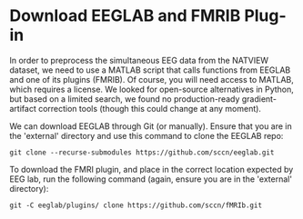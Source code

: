 # Download EEGLAB and FMRIB Plug-in
In order to preprocess the simultaneous EEG data from the NATVIEW dataset, we need to use a MATLAB script that calls functions from EEGLAB and one of its plugins (FMRIB). Of course, you will need access to MATLAB, which requires a license. We looked for open-source alternatives in Python, but based on a limited search, we found no production-ready gradient-artifact correction tools (though this could change at any moment).

We can download EEGLAB through Git (or manually). Ensure that you are in the 'external' directory and use this command to clone the EEGLAB repo:

```
git clone --recurse-submodules https://github.com/sccn/eeglab.git
```

To download the FMRI plugin, and place in the correct location expected by EEG lab, run the following command (again, ensure you are in the 'external' directory):

```
git -C eeglab/plugins/ clone https://github.com/sccn/fMRIb.git 
```
